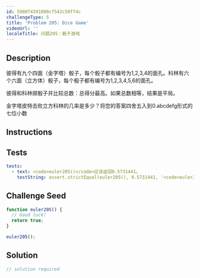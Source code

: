 ```yaml
---
id: 5900f4391000cf542c50ff4c
challengeType: 5
title: 'Problem 205: Dice Game'
videoUrl: ''
localeTitle: 问题205：骰子游戏
---
```


## Description
<section id="description">彼得有九个四面（金字塔）骰子，每个骰子都有编号为1,2,3,4的面孔。科林有六个六面（立方体）骰子，每个骰子都有编号为1,2,3,4,5,6的面孔。 <p>彼得和科林掷骰子并比较总数：总得分最高。如果总数相等，结果是平局。 </p><p>金字塔皮特击败立方科林的几率是多少？将您的答案四舍五入到0.abcdefg形式的七位小数</p></section>

## Instructions
<section id="instructions">
</section>

## Tests
<section id='tests'>

```yml
tests:
  - text: <code>euler205()</code>应该返回0.5731441。
    testString: assert.strictEqual(euler205(), 0.5731441, '<code>euler205()</code> should return 0.5731441.');

```

</section>

## Challenge Seed
<section id='challengeSeed'>

<div id='js-seed'>

```js
function euler205() {
  // Good luck!
  return true;
}

euler205();

```

</div>



</section>

## Solution
<section id='solution'>

```js
// solution required
```
</section>
